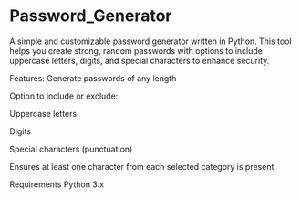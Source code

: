 # Password_Generator

A simple and customizable password generator written in Python. This tool helps you create strong, random passwords with options to include uppercase letters, digits, and special characters to enhance security.

Features:
Generate passwords of any length 

Option to include or exclude:

Uppercase letters

Digits

Special characters (punctuation)

Ensures at least one character from each selected category is present

Requirements
Python 3.x
